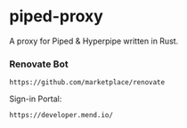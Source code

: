 # piped-proxy

A proxy for Piped & Hyperpipe written in Rust.

### Renovate Bot
```
https://github.com/marketplace/renovate
```

Sign-in Portal:
```
https://developer.mend.io/
```
